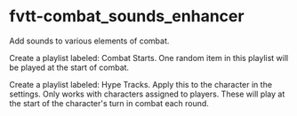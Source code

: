 # fvtt-combat_sounds_enhancer
Add sounds to various elements of combat.

Create a playlist labeled: Combat Starts.
One random item in this playlist will be played at the start of combat.

Create a playlist labeled: Hype Tracks.
Apply this to the character in the settings. Only works with characters assigned to players.
These will play at the start of the character's turn in combat each round.
